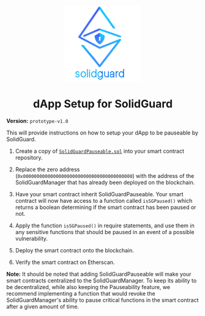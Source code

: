 <div align="center">
  <p align="center">
    <img src="img/solidguard-v1.png" width="200" alt="SolidGuard Logo" />
  </p>
<h1>dApp Setup for SolidGuard</h1>
</div>

**Version:** `prototype-v1.0`

This will provide instructions on how to setup your dApp to be pauseable by SolidGuard.

1. Create a copy of [`SolidGuardPauseable.sol`](../contracts/src/SolidGuardPauseable.sol) into your smart contract repository.

2. Replace the zero address (`0x0000000000000000000000000000000000000000`) with the address of the SolidGuardManager that has already been deployed on the blockchain.

3. Have your smart contract inherit SolidGuardPauseable. Your smart contract will now have access to a function called `isSGPaused()` which returns a boolean determining if the smart contract has been paused or not.

4. Apply the function `isSGPaused()` in require statements, and use them in any sensitive functions that should be paused in an event of a possible vulnerability.

5. Deploy the smart contract onto the blockchain.

6. Verify the smart contract on Etherscan.

**Note:** It should be noted that adding SolidGuardPauseable will make your smart contracts centralized to the SolidGuardManager. To keep its ability to be decentralized, while also keeping the Pauseability feature, we recommend implementing a function that would revoke the SolidGuardManager's ability to pause critical functions in the smart contract after a given amount of time.
